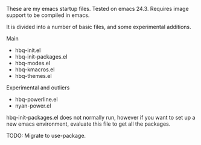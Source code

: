 These are my emacs startup files.
Tested on emacs 24.3.
Requires image support to be compiled in emacs.

It is divided into a number of basic files, and some experimental additions.

Main
- hbq-init.el
- hbq-init-packages.el
- hbq-modes.el
- hbq-kmacros.el
- hbq-themes.el

Experimental and outliers
- hbq-powerline.el
- nyan-power.el

hbq-init-packages.el does not normally run, however if you want to set up a new emacs environment, evaluate this file to get all the packages.

TODO:
Migrate to use-package.
